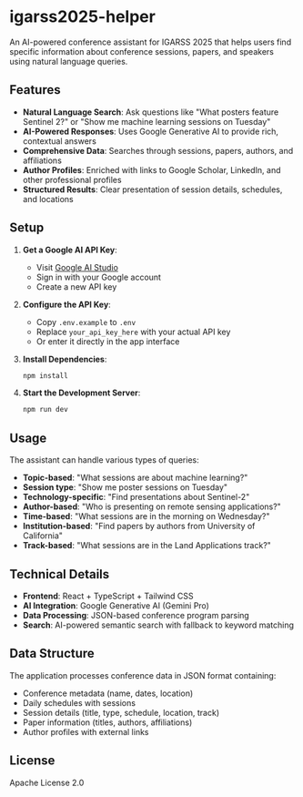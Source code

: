 # igarss2025-helper

An AI-powered conference assistant for IGARSS 2025 that helps users find specific information about conference sessions, papers, and speakers using natural language queries.

## Features

- **Natural Language Search**: Ask questions like "What posters feature Sentinel 2?" or "Show me machine learning sessions on Tuesday"
- **AI-Powered Responses**: Uses Google Generative AI to provide rich, contextual answers
- **Comprehensive Data**: Searches through sessions, papers, authors, and affiliations
- **Author Profiles**: Enriched with links to Google Scholar, LinkedIn, and other professional profiles
- **Structured Results**: Clear presentation of session details, schedules, and locations

## Setup

1. **Get a Google AI API Key**:
   - Visit [Google AI Studio](https://makersuite.google.com/app/apikey)
   - Sign in with your Google account
   - Create a new API key

2. **Configure the API Key**:
   - Copy `.env.example` to `.env`
   - Replace `your_api_key_here` with your actual API key
   - Or enter it directly in the app interface

3. **Install Dependencies**:
   ```bash
   npm install
   ```

4. **Start the Development Server**:
   ```bash
   npm run dev
   ```

## Usage

The assistant can handle various types of queries:

- **Topic-based**: "What sessions are about machine learning?"
- **Session type**: "Show me poster sessions on Tuesday"
- **Technology-specific**: "Find presentations about Sentinel-2"
- **Author-based**: "Who is presenting on remote sensing applications?"
- **Time-based**: "What sessions are in the morning on Wednesday?"
- **Institution-based**: "Find papers by authors from University of California"
- **Track-based**: "What sessions are in the Land Applications track?"

## Technical Details

- **Frontend**: React + TypeScript + Tailwind CSS
- **AI Integration**: Google Generative AI (Gemini Pro)
- **Data Processing**: JSON-based conference program parsing
- **Search**: AI-powered semantic search with fallback to keyword matching

## Data Structure

The application processes conference data in JSON format containing:
- Conference metadata (name, dates, location)
- Daily schedules with sessions
- Session details (title, type, schedule, location, track)
- Paper information (titles, authors, affiliations)
- Author profiles with external links

## License

Apache License 2.0
